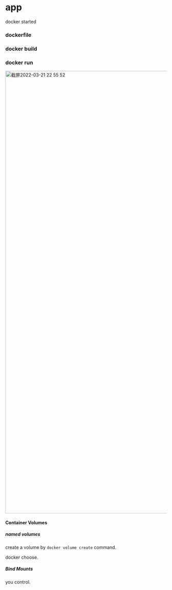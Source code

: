 # app
docker started

### dockerfile

### docker build

### docker run

<img width="1379" alt="截屏2022-03-21 22 55 52" src="https://user-images.githubusercontent.com/37278360/159289620-4d9d1721-0b49-4144-97c9-c9463bcb3151.png">


#### Container Volumes

#####  named volumes
create a volume by `docker volume create` command.

docker choose.

##### Bind Mounts

you control.